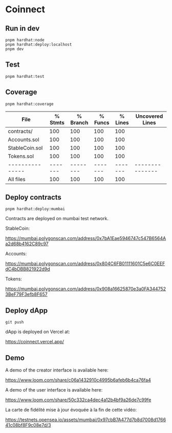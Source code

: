 # Coinnect

## Run in dev

```
pnpm hardhat:node
pnpm hardhat:deploy:localhost
pnpm dev
```

## Test

`pnpm hardhat:test`

## Coverage

`pnpm hardhat:coverage`

| File            | % Stmts | % Branch | % Funcs | % Lines | Uncovered Lines |
| --------------- | ------- | -------- | ------- | ------- | --------------- |
| contracts/      | 100     | 100      | 100     | 100     |                 |
| Accounts.sol    | 100     | 100      | 100     | 100     |                 |
| StableCoin.sol  | 100     | 100      | 100     | 100     |                 |
| Tokens.sol      | 100     | 100      | 100     | 100     |                 |
| --------------- | ------- | -------- | ------- | ------- | --------------- |
| All files       | 100     | 100      | 100     | 100     |                 |

## Deploy contracts

`pnpm hardhat:deploy:mumbai`

Contracts are deployed on mumbai test network.

StableCoin:

https://mumbai.polygonscan.com/address/0x7bA1Eae5946747c547B6564Aa2d68b4162C89c97

Accounts:

https://mumbai.polygonscan.com/address/0x804C6FB01111601C5e6C0EEFdC4bDBB821922d9d

Tokens:

https://mumbai.polygonscan.com/address/0x908a16625870e3a0FA3447523BeF79F3efb8F657

## Deploy dApp

`git push`

dApp is deployed on Vercel at:

https://coinnect.vercel.app/

## Demo

A demo of the creator interface is available here:

https://www.loom.com/share/c06a1432910c4995b6afeb6b4ca76fa4

A demo of the user interface is available here:

https://www.loom.com/share/50c332ca4dec4a12b4bf9a26de7c99fe

La carte de fidélité mise à jour évoquée à la fin de cette vidéo:

https://testnets.opensea.io/assets/mumbai/0x97cbB7A477d7b8d7008d176641c08bf8F9c08e7d/3
